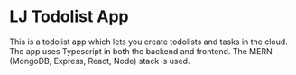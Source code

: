 # LJ Todolist App

This is a todolist app which lets you create todolists and tasks in the cloud. The app uses Typescript in both the backend and frontend. The MERN (MongoDB, Express, React, Node) stack is used.
